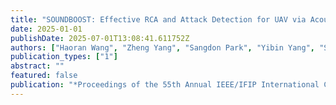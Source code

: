 ```yaml
---
title: "SOUNDBOOST: Effective RCA and Attack Detection for UAV via Acoustic Side-Channel"
date: 2025-01-01
publishDate: 2025-07-01T13:08:41.611752Z
authors: ["Haoran Wang", "Zheng Yang", "Sangdon Park", "Yibin Yang", "Seulbae Kim", "Willian Lunardi", "Martin Andreoni", "Taesoo Kim", "Wenke Lee"]
publication_types: ["1"]
abstract: ""
featured: false
publication: "*Proceedings of the 55th Annual IEEE/IFIP International Conference on Dependable Systems and Networks (DSN)*"
---
```


